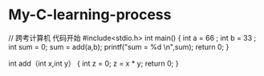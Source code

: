 # My-C-learning-process
// 跨考计算机   代码开始
#include<stdio.h>
int main()
{
  int a = 66 ;
  int b = 33 ;
  int sum = 0;
  sum = add(a,b);
  printf("sum = %d \n",sum);
  return 0;
}

int add（int x,int y）
{
  int z = 0;
  z = x * y;
  return 0;
}
